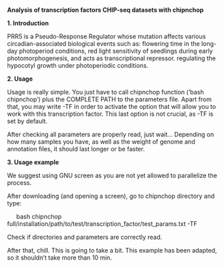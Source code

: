 ﻿**Analysis of transcription factors CHIP-seq datasets with chipnchop**

**1. Introduction**

PRR5 is a Pseudo-Response Regulator whose mutation affects various circadian-associated biological events such as: flowering time in the long-day photoperiod conditions, red light sensitivity of seedlings during early photomorphogenesis, and acts as transcriptional repressor. regulating the hypocotyl growth under photoperiodic conditions.

**2. Usage**

Usage is really simple. You just have to call chipnchop function (‘bash chipnchop’) plus the COMPLETE PATH to the parameters file. Apart from that, you may write -TF in order to activate the option that will allow you to work with this transcription factor. This last option is not crucial, as -TF is set by default. 

After checking all parameters are properly read, just wait… Depending on how many samples you have, as well as the weight of genome and annotation files, it should last longer or be faster.  

**3. Usage example**

We suggest using GNU screen as you are not yet allowed to parallelize the process.

After downloading (and opening a screen), go to chipnchop directory and type:

`	`bash chipnchop  full/installation/path/to/test/transcription\_factor/test\_params.txt -TF

Check if directories and parameters are correctly read.

After that, chill. This is going to take a bit. This example has been adapted, so it shouldn’t take more than 10 min. 
